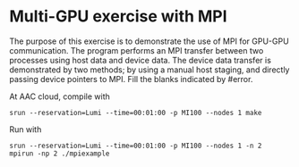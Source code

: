 # Multi-GPU exercise with MPI

The purpose of this exercise is to demonstrate the use of MPI for GPU-GPU communication. The program performs an MPI transfer between two processes using host data and device data. The device data transfer is demonstrated by two methods; by using a manual host staging, and directly passing device pointers to MPI. Fill the blanks indicated by #error.

At AAC cloud, compile with
```
srun --reservation=Lumi --time=00:01:00 -p MI100 --nodes 1 make
```
Run with
```
srun --reservation=Lumi --time=00:01:00 -p MI100 --nodes 1 -n 2  mpirun -np 2 ./mpiexample
```
